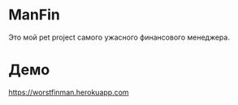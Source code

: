 # ManFin
Это мой pet project самого ужасного финансового менеджера.
# Демо
https://worstfinman.herokuapp.com
